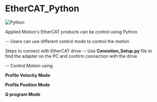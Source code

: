 # EtherCAT_Python
![Python](https://upload.wikimedia.org/wikipedia/commons/c/c3/Python-logo-notext.svg)

Applied Motion's EtherCAT products can be control using Python

-- Users can use different control mode to control the motion

Steps to connect with EtherCAT drive
-- Use **Connetion_Setup.py** file to find the adapter on the PC and confirm connection with the drive


-- Control Motion using

**Profile Velocity Mode**

**Profile Position Mode**

**Q program Mode**

